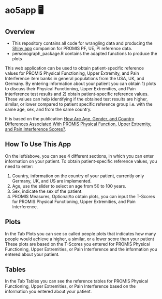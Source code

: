 # ao5app 🖥 

## Overview

- This repository contains all code for wrangling data and producing the [Shiny app](http://www.common-metrics.org/PROMIS_PF_and_PI_Reference_scores.php) companion for PROMIS PF, UE, PI reference data.
- personograph_package.R contains the adapted functions to produce the plots

This web application can be used to obtain patient-specific reference values for PROMIS Physical Functioning, Upper Extremity, and Pain Interference item banks in general populations from the USA, UK, and Germany. By entering information about your patient you can obtain 1) plots to discuss their Physical Functioning, Upper Extremities, and Pain interference test results and 2) obtain patient-specific reference values. These values can help identifying if the obtained test results are higher, similar, or lower compared to patient specific reference group i.e. with the same age, sex, and from the same country.

It is based on the publication [How Are Age, Gender, and Country Differences Associated With PROMIS Physical Function, Upper Extremity, and Pain Interference Scores?](https://journals.lww.com/clinorthop/fulltext/2024/02000/how_are_age,_gender,_and_country_differences.9.aspx ).


## How To Use This App
On the left/above, you can see 4 different sections, in which you can enter information on your patient.
To obtain patient-specific reference values, you need to enter:
1. Country, information on the country of your patient, currently only Germany, UK, and US are implemented.
2. Age, use the slider to select an age from 50 to 100 years.
3. Sex, indicate the sex of the patient.
4. PROMIS Measures, Optional/to obtain plots, you can input the T-Scores for PROMIS Physical Functioning, Upper Extremities, and Pain Interference.

## Plots
In the Tab Plots you can see so called people plots that indicates how many people would achieve a higher, a similar, or a lower score than your patient These plots are based on the T-Scores you entered for PROMIS Physical Functioning, Upper Extremities, or Pain Interference and the information you entered about your patient.

## Tables
In the Tab Tables you can see the reference tables for PROMIS Physical Functioning, Upper Extremities, or Pain Interference based on the information you entered about your patient.
